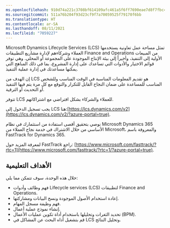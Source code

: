 ```yaml
---
ms.openlocfilehash: 910d74a221c3708bf614109afc461a5f6ff7690eae7d8f7fbc43a19c719e109f
ms.sourcegitcommit: 511a76b204f93d23cf9f7a70059525f79170f6bb
ms.translationtype: HT
ms.contentlocale: ar-SA
ms.lasthandoff: 08/11/2021
ms.locfileid: "7059227"
---
```


Microsoft Dynamics Lifecycle Services (LCS) تمثل مساحة عمل تعاونية يستخدمها العملاء وشركاءهم لإدارة مشاريع التطبيقات Finance and Operations من المبيعات الأولية إلى التنفيذ، وأخيراً إلى بيئة الإنتاج الموجودة على المجموعة أو المحلي. وهي توفر قوائم الاختيار والأدوات التي تساعدك على إدارة المشروع، بما في ذلك المناهج التي يمكنها مساعدتك في إدارة عملية التنفيذ. 

إن الهدف من LCS هو تقديم المعلومات المناسبة في الوقت المناسب وللشخص المناسب للمساعدة على ضمان النجاح القابل للتكرار والتوقع مع كل مرة يتم فيها التنفيذ أو التحديث أو الترقية. 

تتوفر LCS للعملاء والشركاء بشكل افتراضي مع اشتراكاتهم.
 
يجب تسجيل الدخول إلى LCS هنا:[https://lcs.dynamics.com/v2](https://lcs.dynamics.com/v2/?azure-portal=true).

نوصي بتحقيق أقصى استفادة من استثمارك في نظام Microsoft Dynamics 365 الأساسي من خلال الاشتراك في خدمة نجاح العملاء من Microsoft، والمعروفة باسم FastTrack for Dynamics 365. 

لمعرفة المزيد حول FastTrack راجع: [https://www.microsoft.com/fasttrack/?rtc=1](https://www.microsoft.com/fasttrack/?rtc=1/?azure-portal=true).

## <a name="learning-objectives"></a>الأهداف التعليمية

خلال هذه الوحدة، سوف تتمكن مما يلي:

- فهم وظائف وأدوات Lifecycle services (LCS) لتطبيقات Finance and Operations.
- إعادة استخدام الأصول الموجودة ونسخ البيانات ومشاركتها.
- فهم وظيفة مسجل المهام.
- إنشاء نموذج عملية أعمال.
- تحديد الثغرات وتحليلها باستخدام أداة تكوين عمليات الأعمال (BPM).
- قم بتشغيل أداه البحث عن المشاكل في LCS وتحليل النتائج.
